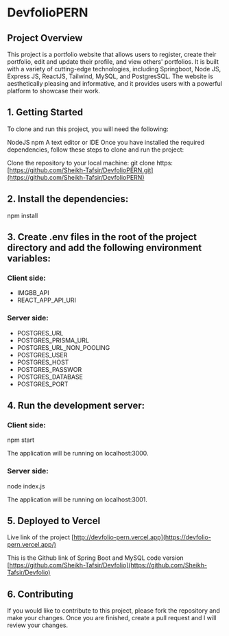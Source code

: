 # DevfolioPERN

## Project Overview
This project is a portfolio website that allows users to register, create their portfolio, edit and update their profile, and view others' portfolios. It is built with a variety of cutting-edge technologies, including Springboot, Node JS, Express JS, ReactJS, Tailwind, MySQL, and PostgresSQL. The website is aesthetically pleasing and informative, and it provides users with a powerful platform to showcase their work.

## 1. Getting Started
To clone and run this project, you will need the following:

NodeJS
npm
A text editor or IDE
Once you have installed the required dependencies, follow these steps to clone and run the project:

Clone the repository to your local machine:
git clone https: [https://github.com/Sheikh-Tafsir/DevfolioPERN.git](https://github.com/Sheikh-Tafsir/DevfolioPERN)


## 2. Install the dependencies:

npm install

## 3. Create .env files in the root of the project directory and add the following environment variables:
### Client side:
- IMGBB_API
- REACT_APP_API_URI

### Server side:
- POSTGRES_URL
- POSTGRES_PRISMA_URL
- POSTGRES_URL_NON_POOLING
- POSTGRES_USER
- POSTGRES_HOST
- POSTGRES_PASSWOR
- POSTGRES_DATABASE
- POSTGRES_PORT


## 4. Run the development server:

### Client side:
npm start

The application will be running on localhost:3000.

### Server side:
node index.js

The application will be running on localhost:3001.



## 5. Deployed to Vercel
Live link of the project
[http://devfolio-pern.vercel.app](https://devfolio-pern.vercel.app/)

This is the Github link of Spring Boot and MySQL code version
[https://github.com/Sheikh-Tafsir/Devfolio](https://github.com/Sheikh-Tafsir/Devfolio)

## 6. Contributing
If you would like to contribute to this project, please fork the repository and make your changes. Once you are finished, create a pull request and I will review your changes.
